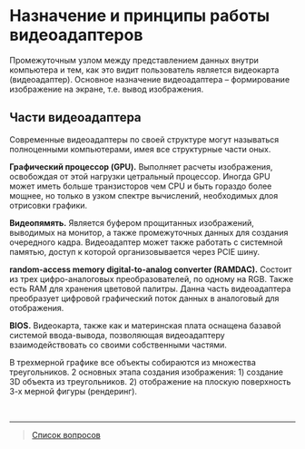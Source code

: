 # Назначение и принципы работы видеоадаптеров

Промежуточным узлом между представлением данных внутри компьютера и тем, как это видит пользователь является видеокарта (видеоадаптер).
Основное назначение видеоадаптера – формирование изображение на экране, т.е. вывод изображения.

<!-- 1)формирование двумерной матрици ЧБ изображения заполненной уровнями яркости -> запись кадра в буфер кадров -> синхронная передача для вывода на поверхность экрана. -->

## Части видеоадаптера

Современные видеоадаптеры по своей структуре могут называться полноценными компьютерами, имея все структурные части оных.

**Графический процессор (GPU).** Выполняет расчеты изображения, освобождая от этой нагрузки цетральный процессор. Иногда GPU может иметь больше транзисторов чем CPU и быть гораздо более мощнее, но только в узком спектре вычислений, необходимых длоя отрисовки графики. 

**Видеопямять.** Является буфером прощитанных изображений, выводимых на монитор, а также промежуточных данных для создания очередного кадра. Видеоадаптер может также работать с системной памятью, доступ к которой организовывается через PCIE шину.
 
**random-access memory digital-to-analog converter (RAMDAC).** Состоит из трех цифро-аналоговых преобразователей, по одному на RGB. Также есть RAM для хранения цветовой палитры. Данна часть видеоадаптера преобразует цифровой графический поток данных в аналоговый для отображения.

**BIOS.** Видеокарта, также как и материнская плата оснащена базавой системой ввода-вывода, позволяющая видеоадаптеру взаимодействовать со своими собственными частями. 

В трехмерной графике все объекты собираются из множества треугольников. 2 основных этапа создания изображения: 1) создание 3D объекта из треугольников. 2) отображение на плоскую поверхность 3-х мерной фигуры (рендеринг). 



&nbsp;
<hr>

> [Список вопросов](Вопросы_ТПП.md)